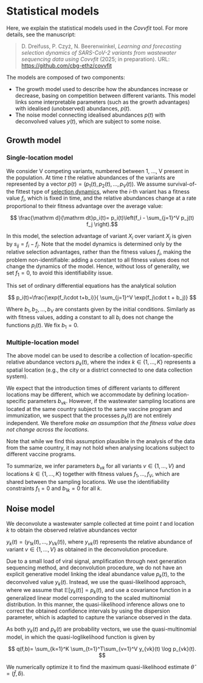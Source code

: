 # Statistical models

Here, we explain the statistical models used in the *Covvfit* tool. For more details, see the manuscript:

> D. Dreifuss, P. Czyż, N. Beerenwinkel, *Learning and forecasting selection dynamics of SARS-CoV-2 variants from wastewater sequencing data using Covvfit* (2025; in preparation). URL: https://github.com/cbg-ethz/covvfit


The models are composed of two components:

  - The growth model used to describe how the abundances increase or decrease, basing on competition between different variants. This model links some interpretable parameters (such as the growth advantages) with idealised (unobserved) abundances, $p(t)$.
  - The noise model connecting idealised abundances $p(t)$ with deconvolved values $y(t)$, which are subject to some noise.

## Growth model

### Single-location model

We consider V competing variants, numbered between 1, ..., V present in the population. At time $t$ the relative abundances of the variants are represented by a vector $p (t) = (p_1(t), p_2(t), ..., p_V(t))$.
We assume survival-of-the fittest type of [selection dynamics](https://en.wikipedia.org/wiki/Replicator_equation#Equation), where the $i$-th variant has a fitness value $f_i$, which is fixed in time, and the relative abundances change at a rate proportional to their fitness advantage over the average value:

$$ \frac{\mathrm d}{\mathrm dt}p_i(t)= p_i(t)\left(f_i - \sum_{j=1}^V p_j(t) f_j \right).$$

In this model, the selection advantage of variant $X_i$ over variant $X_j$ is given by $s_{ij}=f_i-f_j$.
Note that the model dynamics is determined only by the relative selection advantages, rather than the fitness values $f_i$, making the problem non-identifiable: adding a constant to all fitness values does not change the dynamics of the model.
Hence, without loss of generality, we set $f_1=0$, to avoid this identifiability issue.

This set of ordinary differential equations has the analytical solution 

$$ p_i(t)=\frac{\exp(f_i\cdot t+b_i)}{ \sum_{j=1}^V \exp(f_j\cdot t + b_j)} $$

Where $b_1, b_2, ..., b_V$ are constants given by the initial conditions. Similarly as with fitness values, adding a constant to all $b_i$ does not change the functions $p_i(t)$. We fix $b_1 = 0$.

### Multiple-location model

The above model can be used to describe a collection of location-specific relative abundance vectors $p_k(t)$, where the index $k\in \{1,..., K\}$ represents a spatial location (e.g., the city or a district connected to one data collection system).

We expect that the introduction times of different variants to different locations may be different, which we accommodate by defining location-specific parameters $b_{vk}$. However, if the wastewater sampling locations are located at the same country subject to the same vaccine program and immunization, we suspect that the processes $p_k(t)$ are not entirely independent.
We therefore *make an assumption that the fitness value does not change across the locations*.

Note that while we find this assumption plausible in the analysis of the data from the same country, it may not hold when analysing locations subject to different vaccine programs.

To summarize, we infer parameters $b_{vk}$ for all variants $v\in \{1, ..., V\}$ and locations $k\in \{1,..., K\}$  together with fitness values $f_1, ..., f_V$, which are shared between the sampling locations.
We use the identifiability constraints $f_1 = 0$ and $b_{1k} = 0$ for all $k$.

## Noise model

We deconvolute a wastewater sample collected at time point $t$ and location $k$ to obtain the observed relative abundances vector

$y_k(t) =(y_{1k}(t), ..., y_{Vk}(t))$, where $y_{vk}(t)$ represents the relative abundance of variant $v\in \{1, ..., V\}$ as obtained in the deconvolution procedure.

Due to a small load of viral signal, amplification through next generation sequencing method, and deconvolution procedure, we do not have an explicit generative model linking the ideal abundance value $p_k(t)$, to the deconvolved value $y_k(t)$.
Instead, we use the quasi-likelihood approach, where we assume that $\mathbb E[y_k(t)] = p_k(t),$
and use a covariance function in a generalized linear model corresponding to the scaled multinomial distribution.
In this manner, the quasi-likelihood inference allows one to correct the obtained confidence intervals by using the dispersion parameter, which is adapted to capture the variance observed in the data.

As both $y_k(t)$ and $p_k(t)$ are probability vectors, we use the quasi-multinomial model, in which the quasi-loglikelihood function is given by

$$ q(f,b)= \sum_{k=1}^K \sum_{t=1}^T\sum_{v=1}^V y_{vk}(t) \log p_{vk}(t). $$ 

We numerically optimize it to find the maximum quasi-likelihood estimate $\hat \theta = (\hat f, \hat b)$.

